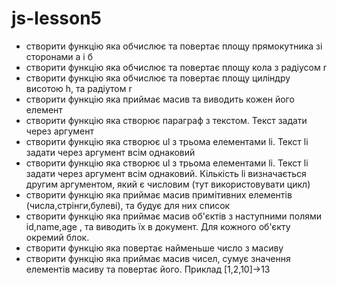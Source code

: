# js-lesson5
 - створити функцію яка обчислює та повертає площу прямокутника зі сторонами а і б
 - створити функцію яка обчислює та повертає площу кола з радіусом r
 - створити функцію яка обчислює та повертає площу циліндру висотою h, та радіутом r
 - створити функцію яка приймає масив та виводить кожен його елемент
 - створити функцію яка створює параграф з текстом. Текст задати через аргумент
 - створити функцію яка створює ul з трьома елементами li. Текст li задати через аргумент всім однаковий
 - створити функцію яка створює ul з трьома елементами li. Текст li задати через аргумент всім однаковий. Кількість li визначається другим аргументом, який є числовим (тут використовувати цикл)
 - створити функцію яка приймає масив примітивних елементів (числа,стрінги,булеві), та будує для них список
 - створити функцію яка приймає масив об'єктів з наступними полями id,name,age , та виводить їх в документ. Для кожного об'єкту окремий блок.
 - створити функцію яка повертає найменьше число з масиву
 - створити функцію яка приймає масив чисел, сумує значення елементів масиву та повертає його. Приклад [1,2,10]->13
